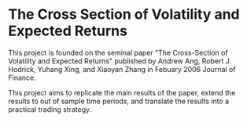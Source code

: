# The Cross Section of Volatility and Expected Returns

This project is founded on the seminal paper "The Cross-Section of Volatility and Expected Returns" published by Andrew Ang, Robert J. Hodrick, Yuhang Xing, and Xiaoyan Zhang in Febuary 2006 Journal of Finance. 

This project aims to replicate the main results of the paper, extend the results to out of sample time periods, and translate the results into a practical trading strategy.
